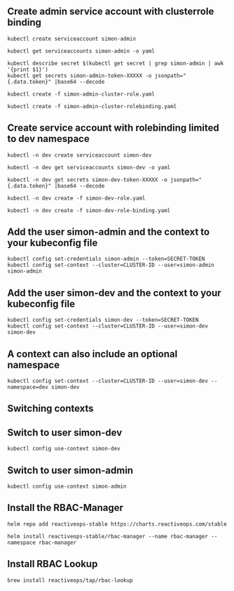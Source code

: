 ## Create admin service account with clusterrole binding

```
kubectl create serviceaccount simon-admin

kubectl get serviceaccounts simon-admin -o yaml

kubectl describe secret $(kubectl get secret | grep simon-admin | awk '{print $1}')
kubectl get secrets simon-admin-token-XXXXX -o jsonpath="{.data.token}" |base64 --decode

kubectl create -f simon-admin-cluster-role.yaml

kubectl create -f simon-admin-cluster-rolebinding.yaml
```


## Create service account with rolebinding limited to dev namespace

```
kubectl -n dev create serviceaccount simon-dev

kubectl -n dev get serviceaccounts simon-dev -o yaml

kubectl -n dev get secrets simon-dev-token-XXXXX -o jsonpath="{.data.token}" |base64 --decode

kubectl -n dev create -f simon-dev-role.yaml

kubectl -n dev create -f simon-dev-role-binding.yaml
```

## Add the user simon-admin and the context to your kubeconfig file
```
kubectl config set-credentials simon-admin --token=SECRET-TOKEN
kubectl config set-context --cluster=CLUSTER-ID --user=simon-admin simon-admin
```
## Add the user simon-dev and the context to your kubeconfig file
```
kubectl config set-credentials simon-dev --token=SECRET-TOKEN
kubectl config set-context --cluster=CLUSTER-ID --user=simon-dev simon-dev
```

## A context can also include an optional namespace
```
kubectl config set-context --cluster=CLUSTER-ID --user=simon-dev --namespace=dev simon-dev
```

## Switching contexts

## Switch to user simon-dev
```
kubectl config use-context simon-dev
```

## Switch to user simon-admin
```
kubectl config use-context simon-admin
```

## Install the RBAC-Manager

```
helm repo add reactiveops-stable https://charts.reactiveops.com/stable

helm install reactiveops-stable/rbac-manager --name rbac-manager --namespace rbac-manager
```

## Install RBAC Lookup

```
brew install reactiveops/tap/rbac-lookup
```
